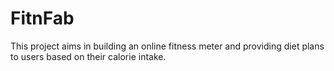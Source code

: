 FitnFab
=======

This project aims in building an online fitness meter and providing diet plans to users based on their calorie intake.
